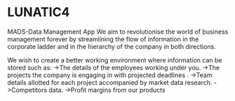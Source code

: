 # LUNATIC4
MADS-Data Management App
We aim to revolutionise the world of business management forever by streamlining the flow of information in the corporate ladder and in the hierarchy of the company in both directions. 

We wish to create a better working environment where information can be stored such as:
		->The details of the employees working under you.
		->The projects the company is engaging in with projected deadlines .
		->Team details allotted for each project accompanied by market data research.
		->Competitors data.
		->Profit margins from our products
